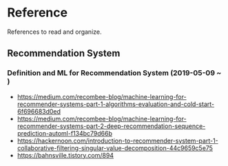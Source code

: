# Reference
References to read and organize.
## Recommendation System
### Definition and ML for Recommendation System (2019-05-09 ~ )
* https://medium.com/recombee-blog/machine-learning-for-recommender-systems-part-1-algorithms-evaluation-and-cold-start-6f696683d0ed
* https://medium.com/recombee-blog/machine-learning-for-recommender-systems-part-2-deep-recommendation-sequence-prediction-automl-f134bc79d66b
* https://hackernoon.com/introduction-to-recommender-system-part-1-collaborative-filtering-singular-value-decomposition-44c9659c5e75
* https://bahnsville.tistory.com/894

